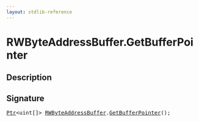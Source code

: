 ```yaml
---
layout: stdlib-reference
---
```


# RWByteAddressBuffer\.GetBufferPointer

## Description





## Signature 

<pre>
<a href="../types/ptr-0/index" class="code_type">Ptr</a>&lt;<span class="code_keyword">uint</span>[]&gt; <a href="../types/rwbyteaddressbuffer-0126d/index" class="code_type">RWByteAddressBuffer</a>.<a href="getbufferpointer-039">GetBufferPointer</a>();

</pre>

